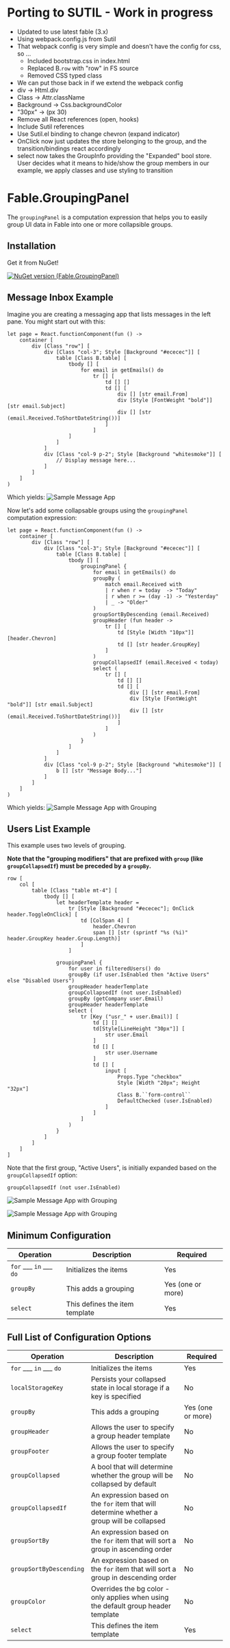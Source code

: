# Porting to SUTIL - Work in progress
- Updated to use latest fable (3.x)
- Using webpack.config.js from Sutil
- That webpack config is very simple and doesn't have the config
for css, so ...
    - Included bootstrap.css in index.html
    - Replaced B.``row`` with "row" in FS source
    - Removed CSS typed class
- We can put those back in if we extend the webpack config
- div -> Html.div
- Class -> Attr.className
- Background -> Css.backgroundColor
- "30px" -> (px 30)
- Remove all React references (open, hooks)
- Include Sutil references
- Use Sutil.el binding to change chevron (expand indicator)
- OnClick now just updates the store belonging to the group, and the transition/bindings react accordingly
- select now takes the GroupInfo providing the "Expanded" bool store. User decides what it means to hide/show the group members
  in our example, we apply classes and use styling to transition

# Fable.GroupingPanel
The `groupingPanel` is a computation expression that helps you to easily group UI data in Fable into one or more collapsible groups.

## Installation
Get it from NuGet!

[![NuGet version (Fable.GroupingPanel)](https://img.shields.io/nuget/v/Fable.GroupingPanel.svg?style=flat-square)](https://www.nuget.org/packages/Fable.GroupingPanel/)


## Message Inbox Example

Imagine you are creating a messaging app that lists messages in the left pane.
You might start out with this:

```F#
let page = React.functionComponent(fun () ->
    container [
        div [Class "row"] [
            div [Class "col-3"; Style [Background "#ececec"]] [
                table [Class B.table] [
                    tbody [] [
                        for email in getEmails() do
                            tr [] [
                                td [] []
                                td [] [
                                    div [] [str email.From]
                                    div [Style [FontWeight "bold"]] [str email.Subject]
                                    div [] [str (email.Received.ToShortDateString())]
                                ]
                            ]
                    ]
                ]
            ]
            div [Class "col-9 p-2"; Style [Background "whitesmoke"]] [
                // Display message here...
            ]
        ]
    ]
)
```
Which yields:
![Sample Message App](documentation/imgs/MessageApp_Before.png)

Now let's add some collapsable groups using the `groupingPanel` computation expression:
```F#
let page = React.functionComponent(fun () ->
    container [
        div [Class "row"] [
            div [Class "col-3"; Style [Background "#ececec"]] [
                table [Class B.table] [
                    tbody [] [
                        groupingPanel {
                            for email in getEmails() do
                            groupBy (
                                match email.Received with
                                | r when r = today  -> "Today"
                                | r when r >= (day -1) -> "Yesterday"
                                | _ -> "Older"
                            )
                            groupSortByDescending (email.Received)
                            groupHeader (fun header ->
                                tr [] [
                                    td [Style [Width "10px"]] [header.Chevron]
                                    td [] [str header.GroupKey]
                                ]
                            )
                            groupCollapsedIf (email.Received < today)
                            select (
                                tr [] [
                                    td [] []
                                    td [] [
                                        div [] [str email.From]
                                        div [Style [FontWeight "bold"]] [str email.Subject]
                                        div [] [str (email.Received.ToShortDateString())]
                                    ]
                                ]
                            )
                        }
                    ]
                ]
            ]
            div [Class "col-9 p-2"; Style [Background "whitesmoke"]] [
                b [] [str "Message Body..."]
            ]
        ]
    ]
)
```

Which yields:
![Sample Message App with Grouping](documentation/imgs/MessageApp_After.png)

## Users List Example
This example uses two levels of grouping.

**Note that the "grouping modifiers" that are prefixed with `group` (like `groupCollapsedIf`) must be preceded by a `groupBy`.**

```F#
row [
    col [
        table [Class "table mt-4"] [
            tbody [] [
                let headerTemplate header =
                    tr [Style [Background "#ececec"]; OnClick header.ToggleOnClick] [
                        td [ColSpan 4] [
                            header.Chevron
                            span [] [str (sprintf "%s (%i)" header.GroupKey header.Group.Length)]
                        ]
                    ]

                groupingPanel {
                    for user in filteredUsers() do
                    groupBy (if user.IsEnabled then "Active Users" else "Disabled Users")
                    groupHeader headerTemplate
                    groupCollapsedIf (not user.IsEnabled)
                    groupBy (getCompany user.Email)
                    groupHeader headerTemplate
                    select (
                        tr [Key ("usr_" + user.Email)] [
                            td [] []
                            td[Style[LineHeight "30px"]] [
                                str user.Email
                            ]
                            td [] [
                                str user.Username
                            ]
                            td [] [
                                input [
                                    Props.Type "checkbox"
                                    Style [Width "20px"; Height "32px"]
                                    Class B.``form-control``
                                    DefaultChecked (user.IsEnabled)
                                ]
                            ]
                        ]
                    )
                }
            ]
        ]
    ]
]
```
Note that the first group, "Active Users", is initially expanded based on the `groupCollapsedIf` option:

`groupCollapsedIf (not user.IsEnabled)`

![Sample Message App with Grouping](documentation/imgs/Users_TwoGroupings.png)

![Sample Message App with Grouping](documentation/imgs/Users_TwoGroupings_Open.png)

## Minimum Configuration
Operation | Description | Required
--------- | ----------- | --------
`for` ___ `in` ___ `do` | Initializes the items | Yes
`groupBy` | This adds a grouping | Yes (one or more)
`select` | This defines the item template | Yes

## Full List of Configuration Options
Operation | Description | Required
--------- | ----------- | --------
`for` ___ `in` ___ `do` | Initializes the items | Yes
`localStorageKey` | Persists your collapsed state in local storage if a key is specified | No
`groupBy` | This adds a grouping | Yes (one or more)
`groupHeader` | Allows the user to specify a group header template | No
`groupFooter` | Allows the user to specify a group footer template | No
`groupCollapsed` | A bool that will determine whether the group will be collapsed by default | No
`groupCollapsedIf` | An expression based on the `for` item that will determine whether a group will be collapsed | No
`groupSortBy` | An expression based on the `for` item that will sort a group in ascending order | No
`groupSortByDescending` | An expression based on the `for` item that will sort a group in descending order | No
`groupColor` | Overrides the bg color - only applies when using the default group header template | No
`select` | This defines the item template | Yes
